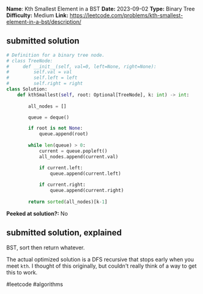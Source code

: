 **Name**: Kth Smallest Element in a BST
**Date:** 2023-09-02
**Type:** Binary Tree
**Difficulty:** Medium
**Link:** https://leetcode.com/problems/kth-smallest-element-in-a-bst/description/



## submitted solution
```python
# Definition for a binary tree node.
# class TreeNode:
#     def __init__(self, val=0, left=None, right=None):
#         self.val = val
#         self.left = left
#         self.right = right
class Solution:
    def kthSmallest(self, root: Optional[TreeNode], k: int) -> int:
        
        all_nodes = []

        queue = deque()

        if root is not None:
            queue.append(root)
        
        while len(queue) > 0:
            current = queue.popleft()
            all_nodes.append(current.val)

            if current.left:
                queue.append(current.left)
            
            if current.right:
                queue.append(current.right)
        
        return sorted(all_nodes)[k-1]
```

**Peeked at solution?:** No

## submitted solution, explained

BST, sort then return whatever.


The actual optimized solution is a DFS recursive that stops early when you meet `kth`. I thought of this originally, but couldn't really think of a way to get this to work.

#leetcode #algorithms 